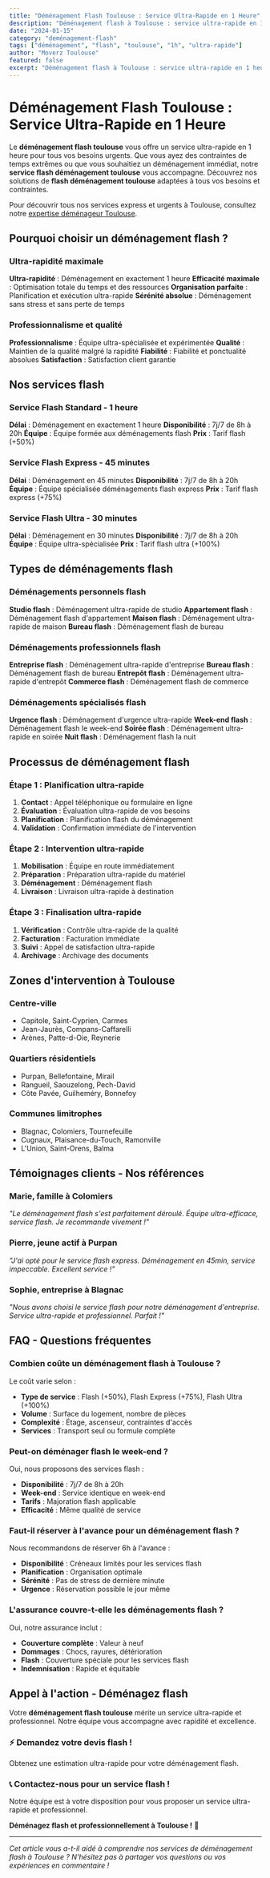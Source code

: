 ```yaml
---
title: "Déménagement Flash Toulouse : Service Ultra-Rapide en 1 Heure"
description: "Déménagement flash à Toulouse : service ultra-rapide en 1 heure. Intervention immédiate, équipe spécialisée, résultat garanti. Devis gratuit."
date: "2024-01-15"
category: "deménagement-flash"
tags: ["déménagement", "flash", "toulouse", "1h", "ultra-rapide"]
author: "Moverz Toulouse"
featured: false
excerpt: "Déménagement flash à Toulouse : service ultra-rapide en 1 heure. Intervention immédiate, équipe spécialisée, résultat garanti."
---
```


# Déménagement Flash Toulouse : Service Ultra-Rapide en 1 Heure

Le **déménagement flash toulouse** vous offre un service ultra-rapide en 1 heure pour tous vos besoins urgents. Que vous ayez des contraintes de temps extrêmes ou que vous souhaitiez un déménagement immédiat, notre **service flash déménagement toulouse** vous accompagne. Découvrez nos solutions de **flash déménagement toulouse** adaptées à tous vos besoins et contraintes.

Pour découvrir tous nos services express et urgents à Toulouse, consultez notre [expertise déménageur Toulouse](/blog/demenageur-toulouse).

## Pourquoi choisir un déménagement flash ?

### Ultra-rapidité maximale

**Ultra-rapidité** : Déménagement en exactement 1 heure
**Efficacité maximale** : Optimisation totale du temps et des ressources
**Organisation parfaite** : Planification et exécution ultra-rapide
**Sérénité absolue** : Déménagement sans stress et sans perte de temps

### Professionnalisme et qualité

**Professionnalisme** : Équipe ultra-spécialisée et expérimentée
**Qualité** : Maintien de la qualité malgré la rapidité
**Fiabilité** : Fiabilité et ponctualité absolues
**Satisfaction** : Satisfaction client garantie

## Nos services flash

### Service Flash Standard - 1 heure

**Délai** : Déménagement en exactement 1 heure
**Disponibilité** : 7j/7 de 8h à 20h
**Équipe** : Équipe formée aux déménagements flash
**Prix** : Tarif flash (+50%)

### Service Flash Express - 45 minutes

**Délai** : Déménagement en 45 minutes
**Disponibilité** : 7j/7 de 8h à 20h
**Équipe** : Équipe spécialisée déménagements flash express
**Prix** : Tarif flash express (+75%)

### Service Flash Ultra - 30 minutes

**Délai** : Déménagement en 30 minutes
**Disponibilité** : 7j/7 de 8h à 20h
**Équipe** : Équipe ultra-spécialisée
**Prix** : Tarif flash ultra (+100%)

## Types de déménagements flash

### Déménagements personnels flash

**Studio flash** : Déménagement ultra-rapide de studio
**Appartement flash** : Déménagement flash d'appartement
**Maison flash** : Déménagement ultra-rapide de maison
**Bureau flash** : Déménagement flash de bureau

### Déménagements professionnels flash

**Entreprise flash** : Déménagement ultra-rapide d'entreprise
**Bureau flash** : Déménagement flash de bureau
**Entrepôt flash** : Déménagement ultra-rapide d'entrepôt
**Commerce flash** : Déménagement flash de commerce

### Déménagements spécialisés flash

**Urgence flash** : Déménagement d'urgence ultra-rapide
**Week-end flash** : Déménagement flash le week-end
**Soirée flash** : Déménagement ultra-rapide en soirée
**Nuit flash** : Déménagement flash la nuit

## Processus de déménagement flash

### Étape 1 : Planification ultra-rapide

1. **Contact** : Appel téléphonique ou formulaire en ligne
2. **Évaluation** : Évaluation ultra-rapide de vos besoins
3. **Planification** : Planification flash du déménagement
4. **Validation** : Confirmation immédiate de l'intervention

### Étape 2 : Intervention ultra-rapide

1. **Mobilisation** : Équipe en route immédiatement
2. **Préparation** : Préparation ultra-rapide du matériel
3. **Déménagement** : Déménagement flash
4. **Livraison** : Livraison ultra-rapide à destination

### Étape 3 : Finalisation ultra-rapide

1. **Vérification** : Contrôle ultra-rapide de la qualité
2. **Facturation** : Facturation immédiate
3. **Suivi** : Appel de satisfaction ultra-rapide
4. **Archivage** : Archivage des documents

## Zones d'intervention à Toulouse

### Centre-ville
- Capitole, Saint-Cyprien, Carmes
- Jean-Jaurès, Compans-Caffarelli
- Arènes, Patte-d-Oie, Reynerie

### Quartiers résidentiels
- Purpan, Bellefontaine, Mirail
- Rangueil, Saouzelong, Pech-David
- Côte Pavée, Guilheméry, Bonnefoy

### Communes limitrophes
- Blagnac, Colomiers, Tournefeuille
- Cugnaux, Plaisance-du-Touch, Ramonville
- L'Union, Saint-Orens, Balma

## Témoignages clients - Nos références

### Marie, famille à Colomiers
*"Le déménagement flash s'est parfaitement déroulé. Équipe ultra-efficace, service flash. Je recommande vivement !"*

### Pierre, jeune actif à Purpan
*"J'ai opté pour le service flash express. Déménagement en 45min, service impeccable. Excellent service !"*

### Sophie, entreprise à Blagnac
*"Nous avons choisi le service flash pour notre déménagement d'entreprise. Service ultra-rapide et professionnel. Parfait !"*

## FAQ - Questions fréquentes

### Combien coûte un déménagement flash à Toulouse ?

Le coût varie selon :
- **Type de service** : Flash (+50%), Flash Express (+75%), Flash Ultra (+100%)
- **Volume** : Surface du logement, nombre de pièces
- **Complexité** : Étage, ascenseur, contraintes d'accès
- **Services** : Transport seul ou formule complète

### Peut-on déménager flash le week-end ?

Oui, nous proposons des services flash :
- **Disponibilité** : 7j/7 de 8h à 20h
- **Week-end** : Service identique en week-end
- **Tarifs** : Majoration flash applicable
- **Efficacité** : Même qualité de service

### Faut-il réserver à l'avance pour un déménagement flash ?

Nous recommandons de réserver 6h à l'avance :
- **Disponibilité** : Créneaux limités pour les services flash
- **Planification** : Organisation optimale
- **Sérénité** : Pas de stress de dernière minute
- **Urgence** : Réservation possible le jour même

### L'assurance couvre-t-elle les déménagements flash ?

Oui, notre assurance inclut :
- **Couverture complète** : Valeur à neuf
- **Dommages** : Chocs, rayures, détérioration
- **Flash** : Couverture spéciale pour les services flash
- **Indemnisation** : Rapide et équitable

## Appel à l'action - Déménagez flash

Votre **déménagement flash toulouse** mérite un service ultra-rapide et professionnel. Notre équipe vous accompagne avec rapidité et excellence.

### ⚡ **Demandez votre devis flash !**

Obtenez une estimation ultra-rapide pour votre déménagement flash.

### 📞 **Contactez-nous pour un service flash !**

Notre équipe est à votre disposition pour vous proposer un service ultra-rapide et professionnel.

**Déménagez flash et professionnellement à Toulouse !** 🚚

---

*Cet article vous a-t-il aidé à comprendre nos services de déménagement flash à Toulouse ? N'hésitez pas à partager vos questions ou vos expériences en commentaire !*

